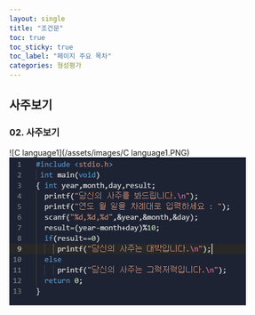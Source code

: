 ```yaml
---
layout: single
title: "조건문" 
toc: true
toc_sticky: true
toc_label: "페이지 주요 목차"
categories: 형성평가
---
```


사주보기
---

### 02. 사주보기
![C language1](/assets/images/C language1.PNG)
![96p01](/assets/images/96p01.PNG)
